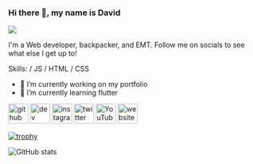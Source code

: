 ### Hi there 👋, my name is David
![](https://media-exp1.licdn.com/dms/image/C5616AQFa_XPwtwiE_Q/profile-displaybackgroundimage-shrink_350_1400/0/1660260202281?e=1674086400&v=beta&t=vNUP2iWNgd9fU4HzzFsQB3BCmx5xiFIF08aM69tFwx8)

I'm a Web developer, backpacker, and EMT. 
Follow me on socials to see what else I get up to!

Skills: / JS / HTML / CSS

- 🔭 I’m currently working on my portfolio 
- 🌱 I’m currently learning flutter 


[<img src='https://cdn.jsdelivr.net/npm/simple-icons@3.0.1/icons/github.svg' alt='github' height='40'>](https://github.com/daviddontknow)  [<img src='https://cdn.jsdelivr.net/npm/simple-icons@3.0.1/icons/dev-dot-to.svg' alt='dev' height='40'>](https://dev.to/daviddontknow)  [<img src='https://cdn.jsdelivr.net/npm/simple-icons@3.0.1/icons/instagram.svg' alt='instagram' height='40'>](https://www.instagram.com/daviddontknow02/)  [<img src='https://cdn.jsdelivr.net/npm/simple-icons@3.0.1/icons/twitter.svg' alt='twitter' height='40'>](https://twitter.com/daviddontknow)  [<img src='https://cdn.jsdelivr.net/npm/simple-icons@3.0.1/icons/youtube.svg' alt='YouTube' height='40'>](https://www.youtube.com/channel/daviddontknow)  [<img src='https://cdn.jsdelivr.net/npm/simple-icons@3.0.1/icons/icloud.svg' alt='website' height='40'>](davidgutierrez.tech)  

[![trophy](https://github-profile-trophy.vercel.app/?username=daviddontknow)](https://github.com/ryo-ma/github-profile-trophy)

![GitHub stats](https://github-readme-stats.vercel.app/api?username=daviddontknow&show_icons=true)  

